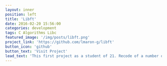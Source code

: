 ```yaml
---
layout: inner
position: left
title: 'Libft'
date: 2016-02-20 15:56:00
categories: development
tags: C Algorithms Libc
featured_image: '/img/posts/libft.png'
project_link: 'https://github.com/lmaron-g/libft'
button_icon: 'github'
button_text: 'Visit Project'
lead_text: 'This first project as a student of 21. Recode of a number of standard C library functions and utility that will reuse in future'
---
```

